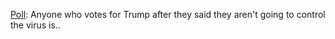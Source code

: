 <a href="https://twitter.com/davewiner/status/1320433322154172416">Poll</a>: Anyone who votes for Trump after they said they aren't going to control the virus is..
